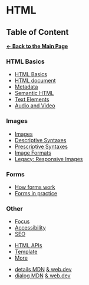 # HTML

## Table of Content

[**&larr; Back to the Main Page**](./../README.md)

### HTML Basics

- [HTML Basics](./html-basics.md)
- [HTML document](./html-document.md)
- [Metadata](./metadata.md)
- [Semantic HTML](./semantic-html.md)
- [Text Elements](./text.md)
- [Audio and Video](./audio-video.md)

### Images

- [Images](./images.md)
- [Descriptive Syntaxes](./descriptive-syntaxes.md)
- [Prescriptive Syntaxes](./prescriptive-syntaxes.md)
- [Image Formats](./img-formats.md)
- [Legacy: Responsive Images](./responsive-imgs-legacy.md)

### Forms

- [How forms work](./forms-intro.md)
- [Forms in practice](./forms.md)

### Other

- [Focus](./focus.md)
- [Accessibility](./accessibility.md)
- [SEO](./seo.md)

<div></div>

- [HTML APIs](./html-apis.md)
- [Template](./template.md)
- [More](./more.md)

<div></div>

- [details MDN](https://developer.mozilla.org/en-US/docs/Web/HTML/Element/details) [& web.dev](https://web.dev/learn/html/details/)
- [dialog MDN](https://developer.mozilla.org/en-US/docs/Web/HTML/Element/dialog) [& web.dev](https://web.dev/learn/html/dialog/)

<br>
